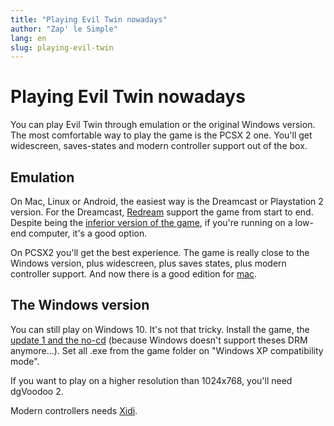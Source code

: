 ```yaml
---
title: "Playing Evil Twin nowadays"
author: "Zap' le Simple"
lang: en
slug: playing-evil-twin
---
```


# Playing Evil Twin nowadays

You can play Evil Twin through emulation or the original Windows version. The most comfortable way to play the game is the PCSX 2 one. You'll get widescreen, saves-states and modern controller support out of the box.

## Emulation

On Mac, Linux or Android, the easiest way is the Dreamcast or Playstation 2 version. For the Dreamcast, [Redream](https://redream.io/) support the game from start to end. Despite being the [inferior version of the game](evil1_versions), if you're running on a low-end computer, it's a good option.

On PCSX2 you'll get the best experience. The game is really close to the Windows version, plus widescreen, plus saves states, plus modern controller support. And now there is a good edition for [mac](https://github.com/PCSX2/pcsx2/releases).

## The Windows version

You can still play on Windows 10. It's not that tricky. Install the game, the [update 1 and the no-cd](/Files/) (because Windows doesn't support theses DRM anymore...). Set all .exe from the game folder on "Windows XP compatibility mode".

If you want to play on a higher resolution than 1024x768, you'll need dgVoodoo 2.

Modern controllers needs [Xidi](https://github.com/samuelgr/Xidi).